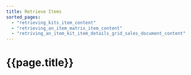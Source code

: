 ```yaml
---
title: Retrieve Items
sorted_pages:
  - "retrieving_kits_item_content"
  - "retrieving_an_item_matrix_item_content"
  - "retriving_an_item_kit_item_details_grid_sales_document_content"
---
```

# {{page.title}}
